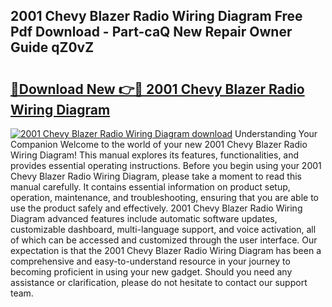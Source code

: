 ## 2001 Chevy Blazer Radio Wiring Diagram Free Pdf Download - Part-caQ New Repair Owner Guide qZ0vZ

# <h2><a href="http://dft7jvd.blite.top/?on=2001+Chevy+Blazer+Radio+Wiring+Diagram">🔗Download New 👉🔴 2001 Chevy Blazer Radio Wiring Diagram</a></h2>

[![2001 Chevy Blazer Radio Wiring Diagram download](https://i.imgur.com/lujVjoI.png)](http://dft7jvd.blite.top/?on=2001+Chevy+Blazer+Radio+Wiring+Diagram)
Understanding Your Companion Welcome to the world of your new 2001 Chevy Blazer Radio Wiring Diagram! This manual explores its features, functionalities, and provides essential operating instructions. Before you begin using your 2001 Chevy Blazer Radio Wiring Diagram, please take a moment to read this manual carefully. It contains essential information on product setup, operation, maintenance, and troubleshooting, ensuring that you are able to use the product safely and effectively. 2001 Chevy Blazer Radio Wiring Diagram advanced features include automatic software updates, customizable dashboard, multi-language support, and voice activation, all of which can be accessed and customized through the user interface. Our expectation is that the 2001 Chevy Blazer Radio Wiring Diagram has been a comprehensive and easy-to-understand resource in your journey to becoming proficient in using your new gadget. Should you need any assistance or clarification, please do not hesitate to contact our support team.
